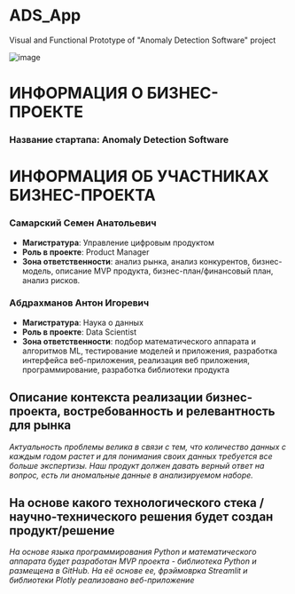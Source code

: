 # ADS_App
Visual and Functional Prototype of "Anomaly Detection Software" project

![image](https://github.com/user-attachments/assets/d25edc67-b696-4acc-8c0a-b177253dbb0a)


# ИНФОРМАЦИЯ О БИЗНЕС-ПРОЕКТЕ

### Название стартапа: **Anomaly Detection Software**

# ИНФОРМАЦИЯ ОБ УЧАСТНИКАХ БИЗНЕС-ПРОЕКТА


### Самарский Семен Анатольевич
- **Магистратура**: Управление цифровым продуктом
- **Роль в проекте**: Product Manager
- **Зона ответственности**: анализ рынка, анализ конкурентов, бизнес-модель, описание MVP продукта, бизнес-план/финансовый план, анализ рисков.

### Абдрахманов Антон Игоревич
- **Магистратура**: Наука о данных
- **Роль в проекте**: Data Scientist
- **Зона ответственности**: подбор математического аппарата и алгоритмов ML, тестирование моделей и приложения, разработка интерфейса веб-приложения, реализация веб приложения, программирование, разработка библиотеки продукта



## Описание контекста реализации бизнес-проекта, востребованность и релевантность для рынка

*Актуальность проблемы велика в связи с тем, что количество данных с каждым годом растет и для понимания своих данных требуется все больше экспертизы. Наш продукт должен давать верный ответ на вопрос, есть ли аномальные данные в анализируемом наборе.*


## На основе какого технологического стека / научно-технического решения будет создан продукт/решение

*На основе языка программирования Python и математического аппарата будет разработан MVP проекта - библиотека Python и размещена в GitHub. На её основе ее, фрэймоврка Streamlit и библиотеки Plotly реализовано веб-приложение*

